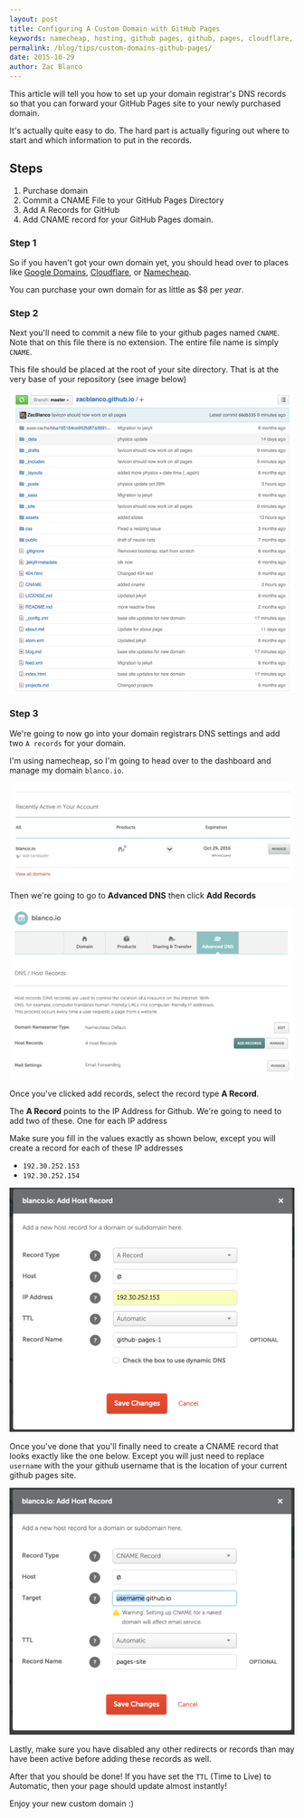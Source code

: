 ```yaml
---
layout: post
title: Configuring A Custom Domain with GitHub Pages
keywords: namecheap, hosting, github pages, github, pages, cloudflare, cdn, DNS, domains, records, ANAME, CNAME, A record
permalink: /blog/tips/custom-domains-github-pages/
date: 2015-10-29
author: Zac Blanco
---
```



This article will tell you how to set up your domain registrar's DNS records so that you can forward your GitHub Pages site to your newly purchased domain.

It's actually quite easy to do. The hard part is actually figuring out where to start and which information to put in the records.

## Steps

1. Purchase domain
2. Commit a CNAME File to your GitHub Pages Directory
3. Add A Records for GitHub
4. Add CNAME record for your GitHub Pages domain.


### Step 1

So if you haven't got your own domain yet, you should head over to places like [Google Domains](http://domains.google.com), [Cloudflare](http://cloudflare.com), or [Namecheap](http://namecheap.com).


You can purchase your own domain for as little as $8 per _year_.

### Step 2

Next you'll need to commit a new file to your github pages named `CNAME`. Note that on this file there is no extension. The entire file name is simply `CNAME`.

This file should be placed at the root of your site directory. That is at the very base of your repository (see image below)

![Github repo](/assets/images/github-pages-dns/github-1.png)


### Step 3

We're going to now go into your domain registrars DNS settings and add two `A records` for your domain.

I'm using namecheap, so I'm going to head over to the dashboard and manage my domain `blanco.io`.

![Namecheap domain](/assets/images/github-pages-dns/namecheap-1.png)

Then we're going to go to **Advanced DNS** then click **Add Records**

![Namecheap DNS](/assets/images/github-pages-dns/namecheap-2.png)


Once you've clicked add records, select the record type  **A Record**.

The **A Record** points to the IP Address for Github. We're going to need to add two of these. One for each IP address

Make sure you fill in the values exactly as shown below, except you will create a record for each of these IP addresses

- `192.30.252.153`
- `192.30.252.154`

![Namecheap A Records](/assets/images/github-pages-dns/namecheap-3.png)

Once you've done that you'll finally need to create a CNAME record that looks exactly like the one below. Except you will just need to replace `username` with the your github username that is the location of your current github pages site.

![Namecheap A Records](/assets/images/github-pages-dns/namecheap-4.png)


Lastly, make sure you have disabled any other redirects or records than may have been active before adding these records as well.

After that you should be done! If you have set the `TTL` (Time to Live) to Automatic, then your page should update almost instantly!

Enjoy your new custom domain :)







